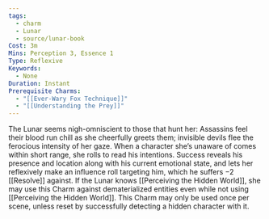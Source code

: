 ```yaml
---
tags:
  - charm
  - Lunar
  - source/lunar-book
Cost: 3m
Mins: Perception 3, Essence 1
Type: Reflexive
Keywords:
  - None
Duration: Instant
Prerequisite Charms:
  - "[[Ever-Wary Fox Technique]]"
  - "[[Understanding the Prey]]"
---
```

The Lunar seems nigh-omniscient to those that hunt her: Assassins feel their blood run chill as she cheerfully greets them; invisible devils flee the ferocious intensity of her gaze. When a character she’s unaware of comes within short range, she rolls to read his intentions. Success reveals his presence and location along with his current emotional state, and lets her reflexively make an influence roll targeting him, which he suffers −2 [[Resolve]] against. If the Lunar knows [[Perceiving the Hidden World]], she may use this Charm against dematerialized entities even while not using [[Perceiving the Hidden World]]. This Charm may only be used once per scene, unless reset by successfully detecting a hidden character with it.